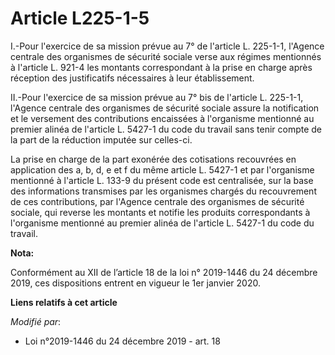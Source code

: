 # Article L225-1-5

I.-Pour l'exercice de sa mission prévue au 7° de l'article L. 225-1-1, l'Agence centrale des organismes de sécurité sociale
verse aux régimes mentionnés à l'article L. 921-4 les montants correspondant à la prise en charge après réception des
justificatifs nécessaires à leur établissement.

II.-Pour l'exercice de sa mission prévue au 7° bis de l'article L. 225-1-1, l'Agence centrale des organismes de sécurité
sociale assure la notification et le versement des contributions encaissées à l'organisme mentionné au premier alinéa de
l'article L. 5427-1 du code du travail sans tenir compte de la part de la réduction imputée sur celles-ci.

La prise en charge de la part exonérée des cotisations recouvrées en application des a, b, d, e et f du même article L.
5427-1 et par l'organisme mentionné à l'article L. 133-9 du présent code est centralisée, sur la base des informations
transmises par les organismes chargés du recouvrement de ces contributions, par l'Agence centrale des organismes de sécurité
sociale, qui reverse les montants et notifie les produits correspondants à l'organisme mentionné au premier alinéa de
l'article L. 5427-1 du code du travail.

**Nota:**

Conformément au XII de l’article 18 de la loi n° 2019-1446 du 24 décembre 2019, ces dispositions entrent en vigueur le 1er
janvier 2020.

**Liens relatifs à cet article**

_Modifié par_:

  - Loi n°2019-1446 du 24 décembre 2019 - art. 18
